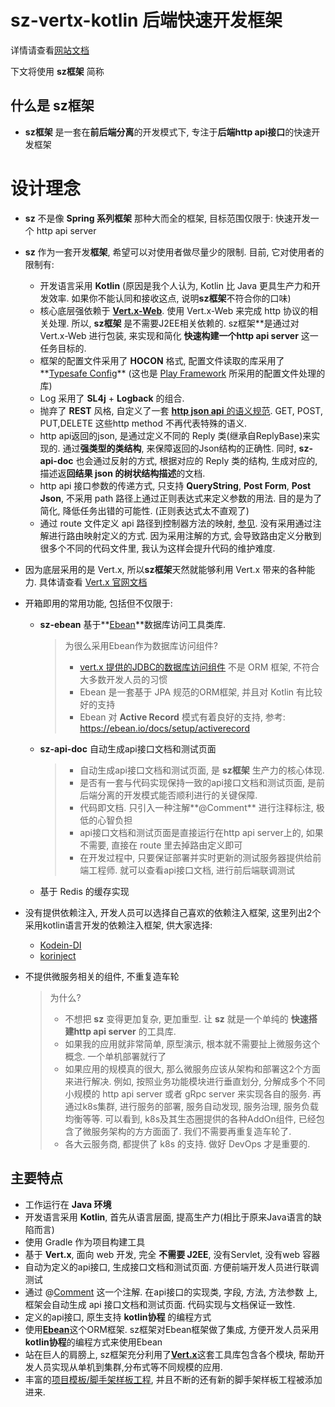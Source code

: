 # sz-vertx-kotlin 后端快速开发框架

详情请查看[网站文档](http://loveinshenzhen.github.io/#/)

下文将使用 **sz框架** 简称 

## 什么是 sz框架

* **sz框架** 是一套在**前后端分离**的开发模式下, 专注于**后端http api接口**的快速开发框架 

# 设计理念

* **sz** 不是像 **Spring 系列框架** 那种大而全的框架, 目标范围仅限于: 快速开发一个 http api server

* **sz** 作为一套开发**框架**, 希望可以对使用者做尽量少的限制. 目前, 它对使用者的限制有:

  * 开发语言采用 **Kotlin** (原因是我个人认为, Kotlin 比 Java 更具生产力和开发效率. 如果你不能认同和接收这点, 说明**sz框架**不符合你的口味)
  * 核心底层强依赖于 [**Vert.x-Web**](https://vertx.io/docs/vertx-web/kotlin/). 使用 Vert.x-Web 来完成 http 协议的相关处理. 所以, **sz框架** 是不需要J2EE相关依赖的. sz框架**是通过对 Vert.x-Web 进行包装, 来实现和简化 **快速构建一个http api server** 这一任务目标的.
  * 框架的配置文件采用了 **HOCON** 格式, 配置文件读取的库采用了**[Typesafe Config](https://github.com/lightbend/config)** (这也是 [Play Framework](https://www.playframework.com/) 所采用的配置文件处理的库)
  * Log 采用了 **SL4j** + **Logback** 的组合.
  * 抛弃了 **REST** 风格, 自定义了一套 [**http json api** 的语义规范](http://loveinshenzhen.github.io/#/sz_framework/json_api_spec). GET, POST, PUT,DELETE 这些http method 不再代表特殊的语义. 
  * http api返回的json, 是通过定义不同的 Reply 类(继承自ReplyBase)来实现的. 通过**强类型的类结构**, 来保障返回的Json结构的正确性. 同时,  **sz-api-doc** 也会通过反射的方式, 根据对应的 Reply 类的结构, 生成对应的, 描述返**回结果 json 的树状结构描述**的文档.
  * http api 接口参数的传递方式, 只支持 **QueryString**, **Post Form**, **Post Json**, 不采用 path 路径上通过正则表达式来定义参数的用法. 目的是为了简化, 降低任务出错的可能性. (正则表达式太不直观了)
  * 通过 route 文件定义 api 路径到控制器方法的映射, [参见](http://loveinshenzhen.github.io/#/sz_framework/http_route). 没有采用通过注解进行路由映射定义的方式. 因为采用注解的方式, 会导致路由定义分散到很多个不同的代码文件里, 我认为这样会提升代码的维护难度.

* 因为底层采用的是 Vert.x, 所以**sz框架**天然就能够利用 Vert.x 带来的各种能力. 具体请查看 [Vert.x 官网文档](https://vertx.io/docs/)

* 开箱即用的常用功能, 包括但不仅限于:

  * **sz-ebean** 基于**[Ebean](https://ebean.io/)**数据库访问工具类库.

    > 为很么采用Ebean作为数据库访问组件?
    >
    > * [vert.x 提供的JDBC的数据库访问组件](https://vertx.io/docs/#data_access) 不是 ORM 框架, 不符合大多数开发人员的习惯
    > * Ebean 是一套基于 JPA 规范的ORM框架, 并且对 Kotlin 有比较好的支持
    > * Ebean 对 **Active Record** 模式有着良好的支持, 参考: https://ebean.io/docs/setup/activerecord

  * **sz-api-doc** 自动生成api接口文档和测试页面

    > * 自动生成api接口文档和测试页面, 是 **sz框架** 生产力的核心体现.
    > * 是否有一套与代码实现保持一致的api接口文档和测试页面, 是前后端分离的开发模式能否顺利进行的关键保障.
    > * 代码即文档. 只引入一种注解**@Comment** 进行注释标注, 极低的心智负担
    > * api接口文档和测试页面是直接运行在http api server上的, 如果不需要, 直接在 route 里去掉路由定义即可
    > * 在开发过程中, 只要保证部署并实时更新的测试服务器提供给前端工程师. 就可以查看api接口文档, 进行前后端联调测试

  * 基于 Redis 的缓存实现

* 没有提供依赖注入, 开发人员可以选择自己喜欢的依赖注入框架, 这里列出2个采用kotlin语言开发的依赖注入框架, 供大家选择:

  * [Kodein-DI](https://github.com/Kodein-Framework/Kodein-DI)
  * [korinject](https://github.com/korlibs/korinject)

* 不提供微服务相关的组件, 不重复造车轮

  > 为什么?
  >
  > * 不想把 **sz** 变得更加复杂, 更加重型. 让 **sz** 就是一个单纯的 **快速搭建http api server** 的工具库.
  > * 如果我的应用就非常简单, 原型演示, 根本就不需要扯上微服务这个概念. 一个单机部署就行了
  > * 如果应用的规模真的很大, 那么微服务应该从架构和部署这2个方面来进行解决. 例如, 按照业务功能模块进行垂直划分, 分解成多个不同小规模的 http api server 或者 gRpc server 来实现各自的服务. 再通过k8s集群, 进行服务的部署, 服务自动发现, 服务治理, 服务负载均衡等等. 可以看到, k8s及其生态圈提供的各种AddOn组件, 已经包含了微服务架构的方方面面了. 我们不需要再重复造车轮了. 
  > * 各大云服务商, 都提供了 k8s 的支持. 做好 DevOps 才是重要的.

## 主要特点

* 工作运行在 **Java 环境**
* 开发语言采用 **Kotlin**, 首先从语言层面, 提高生产力(相比于原来Java语言的缺陷而言)
* 使用 Gradle 作为项目构建工具
* 基于 **Vert.x**, 面向 web 开发, 完全 **不需要 J2EE**, 没有Servlet, 没有web 容器
* 自动为定义的api接口, 生成接口文档和测试页面. 方便前端开发人员进行联调测试
* 通过 @[Comment](https://www.v2ex.com/member/Comment) 这一个注解. 在api接口的实现类, 字段, 方法, 方法参数 上, 框架会自动生成 api 接口文档和测试页面. 代码实现与文档保证一致性.
* 定义的api接口, 原生支持 **kotlin协程** 的编程方式
* 使用[**Ebean**](https://ebean.io/)这个ORM框架. sz框架对Ebean框架做了集成, 方便开发人员采用**kotlin协程**的编程方式来使用Ebean
* 站在巨人的肩膀上, sz框架充分利用了[**Vert.x**](https://vertx.io/docs/)这套工具库包含各个模块, 帮助开发人员实现从单机到集群,分布式等不同规模的应用.
* 丰富的[项目模板/脚手架样板工程](https://github.com/LoveInShenZhen/ProjectTemplates), 并且不断的还有新的脚手架样板工程被添加进来.


